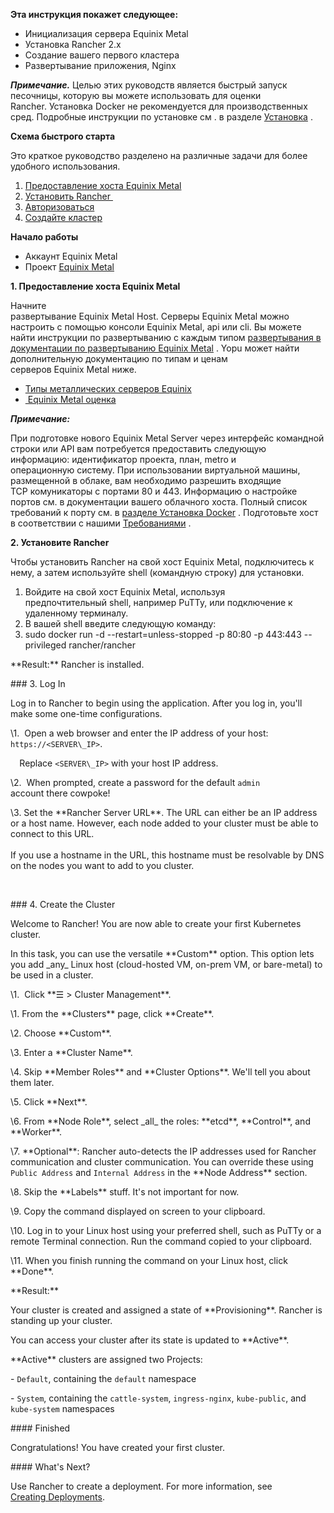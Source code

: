 ﻿


**Эта инструкция покажет следующее:**

- Инициализация сервера Equinix Metal
- Установка Rancher 2.x
- Создание вашего первого кластера
- Развертывание приложения, Nginx

***Примечание.*** Целью этих руководств является быстрый запуск песочницы, которую вы можете использовать для оценки Rancher. Установка Docker не рекомендуется для производственных сред. Подробные инструкции по установке см . в разделе [Установка](https://github.com/rancher/docs/blob/master/content/rancher/v2.6/en/quick-start-guide/deployment/equinix-metal-qs/%7B%7B%3Cbaseurl%3E%7D%7D/rancher/v2.6/en/installation "https://github.com/rancher/docs/blob/master/content/rancher/v2.6/en/quick-start-guide/deployment/equinix-metal-qs/%7B%7B%3Cbaseurl%3E%7D%7D/rancher/v2.6/en/installation") .

**Схема быстрого старта**

Это краткое руководство разделено на различные задачи для более удобного использования.

1. [Предоставление хоста Equinix Metal](https://github.com/rancher/docs/blob/master/content/rancher/v2.6/en/quick-start-guide/deployment/equinix-metal-qs/_index.md "https://github.com/rancher/docs/blob/master/content/rancher/v2.6/en/quick-start-guide/deployment/equinix-metal-qs/_index.md#1-provision-a-equinix-metal-host")
1. [Установить Rancher ](https://github.com/rancher/docs/blob/master/content/rancher/v2.6/en/quick-start-guide/deployment/equinix-metal-qs/_index.md "https://github.com/rancher/docs/blob/master/content/rancher/v2.6/en/quick-start-guide/deployment/equinix-metal-qs/_index.md#2-install-rancher")
1. [Авторизоваться](https://github.com/rancher/docs/blob/master/content/rancher/v2.6/en/quick-start-guide/deployment/equinix-metal-qs/_index.md "https://github.com/rancher/docs/blob/master/content/rancher/v2.6/en/quick-start-guide/deployment/equinix-metal-qs/_index.md#3-log-in")
1. [Создайте кластер](https://github.com/rancher/docs/blob/master/content/rancher/v2.6/en/quick-start-guide/deployment/equinix-metal-qs/_index.md "https://github.com/rancher/docs/blob/master/content/rancher/v2.6/en/quick-start-guide/deployment/equinix-metal-qs/_index.md#4-create-the-cluster")

**Начало работы**

- Аккаунт Equinix Metal
- Проект [Equinix Metal](https://metal.equinix.com/developers/docs/accounts/projects/ "https://metal.equinix.com/developers/docs/accounts/projects/")

**1. Предоставление хоста Equinix Metal**

Начните развертывание Equinix Metal Host. Серверы Equinix Metal можно настроить с помощью консоли Equinix Metal, api или cli. Вы можете найти инструкции по развертыванию с каждым типом [развертывания в документации по развертыванию Equinix Metal](https://metal.equinix.com/developers/docs/deploy/on-demand/ "https://metal.equinix.com/developers/docs/deploy/on-demand/") . Yopu может найти дополнительную документацию по типам и ценам серверов Equinix Metal ниже.

- [Типы металлических серверов Equinix](https://metal.equinix.com/developers/docs/servers/about/ "https://metal.equinix.com/developers/docs/servers/about/")
- [ Equinix Metal оценка](https://metal.equinix.com/developers/docs/servers/server-specs/ "https://metal.equinix.com/developers/docs/servers/server-specs/")



***Примечание:***

При подготовке нового Equinix Metal Server через интерфейс командной строки или API вам потребуется предоставить следующую информацию: идентификатор проекта, план, metro и операционную систему. При использовании виртуальной машины, размещенной в облаке, вам необходимо разрешить входящие TCP комуникаторы с портами 80 и 443. Информацию о настройке портов см. в документации вашего облачного хоста. Полный список требований к порту см. в [разделе Установка Docker](https://github.com/rancher/docs/blob/master/content/rancher/v2.6/en/quick-start-guide/deployment/equinix-metal-qs/%7B%7B%3Cbaseurl%3E%7D%7D/rancher/v2.6/en/cluster-provisioning/node-requirements "https://github.com/rancher/docs/blob/master/content/rancher/v2.6/en/quick-start-guide/deployment/equinix-metal-qs/%7B%7B%3Cbaseurl%3E%7D%7D/rancher/v2.6/en/cluster-provisioning/node-requirements") . Подготовьте хост в соответствии с нашими [Требованиями](https://github.com/rancher/docs/blob/master/content/rancher/v2.6/en/quick-start-guide/deployment/equinix-metal-qs/%7B%7B%3Cbaseurl%3E%7D%7D/rancher/v2.6/en/installation/requirements "https://github.com/rancher/docs/blob/master/content/rancher/v2.6/en/quick-start-guide/deployment/equinix-metal-qs/%7B%7B%3Cbaseurl%3E%7D%7D/rancher/v2.6/en/installation/requirements") .

**2. Установите Rancher**

Чтобы установить Rancher на свой хост Equinix Metal, подключитесь к нему, а затем используйте shell (командную строку) для установки.

1. Войдите на свой хост Equinix Metal, используя предпочтительный shell, например PuTTy, или подключение к удаленному терминалу.
1. В вашей shell введите следующую команду:
1. sudo docker run -d --restart=unless-stopped -p 80:80 -p 443:443 --privileged rancher/rancher



\*\*Result:\*\* Rancher is installed.



\### 3. Log In



Log in to Rancher to begin using the application. After you log in, you'll make some one-time configurations.



\1.  Open a web browser and enter the IP address of your host: `https://<SERVER\_IP>`.



`  `Replace `<SERVER\_IP>` with your host IP address.



\2.  When prompted, create a password for the default `admin` account there cowpoke!



\3. Set the \*\*Rancher Server URL\*\*. The URL can either be an IP address or a host name. However, each node added to your cluster must be able to connect to this URL.<br/><br/>If you use a hostname in the URL, this hostname must be resolvable by DNS on the nodes you want to add to you cluster.



<br/>



\### 4. Create the Cluster



Welcome to Rancher! You are now able to create your first Kubernetes cluster.



In this task, you can use the versatile \*\*Custom\*\* option. This option lets you add \_any\_ Linux host (cloud-hosted VM, on-prem VM, or bare-metal) to be used in a cluster.



\1.  Click \*\*☰ > Cluster Management\*\*.

\1. From the \*\*Clusters\*\* page, click \*\*Create\*\*.

\2. Choose \*\*Custom\*\*.



\3. Enter a \*\*Cluster Name\*\*.



\4. Skip \*\*Member Roles\*\* and \*\*Cluster Options\*\*. We'll tell you about them later.



\5. Click \*\*Next\*\*.



\6. From \*\*Node Role\*\*, select \_all\_ the roles: \*\*etcd\*\*, \*\*Control\*\*, and \*\*Worker\*\*.



\7. \*\*Optional\*\*: Rancher auto-detects the IP addresses used for Rancher communication and cluster communication. You can override these using `Public Address` and `Internal Address` in the \*\*Node Address\*\* section.



\8. Skip the \*\*Labels\*\* stuff. It's not important for now.



\9. Copy the command displayed on screen to your clipboard.



\10. Log in to your Linux host using your preferred shell, such as PuTTy or a remote Terminal connection. Run the command copied to your clipboard.



\11. When you finish running the command on your Linux host, click \*\*Done\*\*.



\*\*Result:\*\*



Your cluster is created and assigned a state of \*\*Provisioning\*\*. Rancher is standing up your cluster.



You can access your cluster after its state is updated to \*\*Active\*\*.



\*\*Active\*\* clusters are assigned two Projects:



\- `Default`, containing the `default` namespace

\- `System`, containing the `cattle-system`, `ingress-nginx`, `kube-public`, and `kube-system` namespaces



\#### Finished



Congratulations! You have created your first cluster.



\#### What's Next?



Use Rancher to create a deployment. For more information, see [Creating Deployments]({{<baseurl>}}/rancher/v2.6/en/quick-start-guide/workload).

